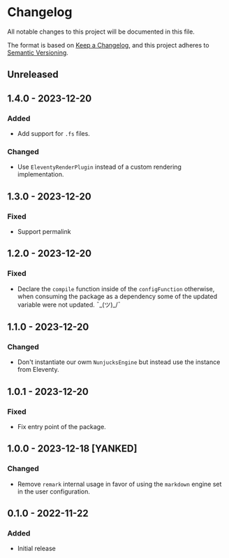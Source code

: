 # Changelog

All notable changes to this project will be documented in this file.

The format is based on [Keep a Changelog](https://keepachangelog.com/en/1.0.0/),
and this project adheres to [Semantic Versioning](https://semver.org/spec/v2.0.0.html).

## Unreleased

## 1.4.0 - 2023-12-20

### Added

* Add support for `.fs` files.

### Changed

* Use `EleventyRenderPlugin` instead of a custom rendering implementation.

## 1.3.0 - 2023-12-20

### Fixed

* Support permalink

## 1.2.0 - 2023-12-20

### Fixed

* Declare the `compile` function inside of the `configFunction` otherwise, when consuming the package as a dependency some of the updated variable were not updated. ¯\_(ツ)_/¯

## 1.1.0 - 2023-12-20

### Changed

* Don't instantiate our owm `NunjucksEngine` but instead use the instance from Eleventy.

## 1.0.1 - 2023-12-20

### Fixed

* Fix entry point of the package.

## 1.0.0 - 2023-12-18 [YANKED]

### Changed

* Remove `remark` internal usage in favor of using the `markdown` engine set in the user configuration.

## 0.1.0 - 2022-11-22

### Added

* Initial release
